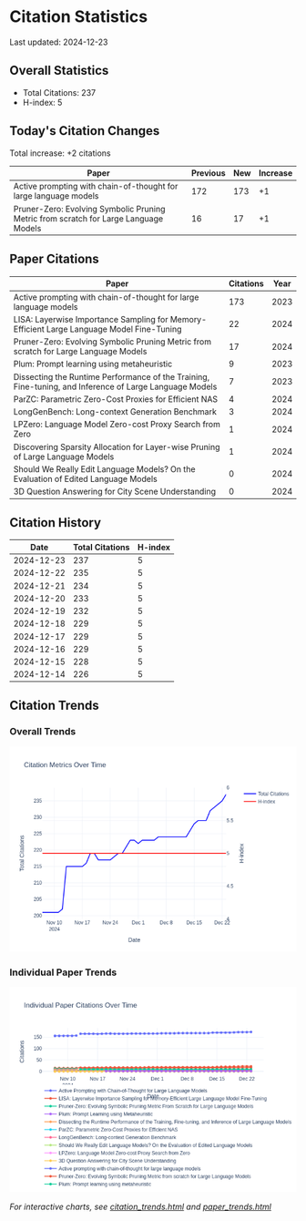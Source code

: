 # Citation Statistics

Last updated: 2024-12-23

## Overall Statistics
- Total Citations: 237
- H-index: 5

## Today's Citation Changes 

Total increase: +2 citations

| Paper | Previous | New | Increase |
| ----- | --------- | --- | -------- |
| Active prompting with chain-of-thought for large language models | 172 | 173 | +1 |
| Pruner-Zero: Evolving Symbolic Pruning Metric from scratch for Large Language Models | 16 | 17 | +1 |

## Paper Citations

| Paper | Citations | Year |
| ----- | --------- | ---- |
| Active prompting with chain-of-thought for large language models | 173 | 2023 |
| LISA: Layerwise Importance Sampling for Memory-Efficient Large Language Model Fine-Tuning | 22 | 2024 |
| Pruner-Zero: Evolving Symbolic Pruning Metric from scratch for Large Language Models | 17 | 2024 |
| Plum: Prompt learning using metaheuristic | 9 | 2023 |
| Dissecting the Runtime Performance of the Training, Fine-tuning, and Inference of Large Language Models | 7 | 2023 |
| ParZC: Parametric Zero-Cost Proxies for Efficient NAS | 4 | 2024 |
| LongGenBench: Long-context Generation Benchmark | 3 | 2024 |
| LPZero: Language Model Zero-cost Proxy Search from Zero | 1 | 2024 |
| Discovering Sparsity Allocation for Layer-wise Pruning of Large Language Models | 1 | 2024 |
| Should We Really Edit Language Models? On the Evaluation of Edited Language Models | 0 | 2024 |
| 3D Question Answering for City Scene Understanding | 0 | 2024 |

## Citation History

| Date | Total Citations | H-index |
| ---- | --------------- | ------- |
| 2024-12-23 | 237 | 5 |
| 2024-12-22 | 235 | 5 |
| 2024-12-21 | 234 | 5 |
| 2024-12-20 | 233 | 5 |
| 2024-12-19 | 232 | 5 |
| 2024-12-18 | 229 | 5 |
| 2024-12-17 | 229 | 5 |
| 2024-12-16 | 229 | 5 |
| 2024-12-15 | 228 | 5 |
| 2024-12-14 | 226 | 5 |

## Citation Trends

### Overall Trends
![Citation Trends](citation_trends.png)

### Individual Paper Trends
![Paper Trends](paper_trends.png)

*For interactive charts, see [citation_trends.html](citation_trends.html) and [paper_trends.html](paper_trends.html)*